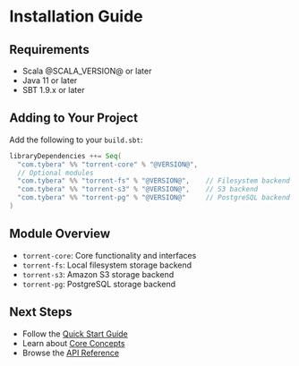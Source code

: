 # Installation Guide

## Requirements

- Scala @SCALA_VERSION@ or later
- Java 11 or later
- SBT 1.9.x or later

## Adding to Your Project

Add the following to your `build.sbt`:

```scala
libraryDependencies ++= Seq(
  "com.tybera" %% "torrent-core" % "@VERSION@",
  // Optional modules
  "com.tybera" %% "torrent-fs" % "@VERSION@",    // Filesystem backend
  "com.tybera" %% "torrent-s3" % "@VERSION@",    // S3 backend
  "com.tybera" %% "torrent-pg" % "@VERSION@"     // PostgreSQL backend
)
```

## Module Overview

- `torrent-core`: Core functionality and interfaces
- `torrent-fs`: Local filesystem storage backend
- `torrent-s3`: Amazon S3 storage backend
- `torrent-pg`: PostgreSQL storage backend

## Next Steps

- Follow the [Quick Start Guide](quick-start.md)
- Learn about [Core Concepts](../core-concepts/content-addressable-storage.md)
- Browse the [API Reference](../api-reference/binary-store.md) 